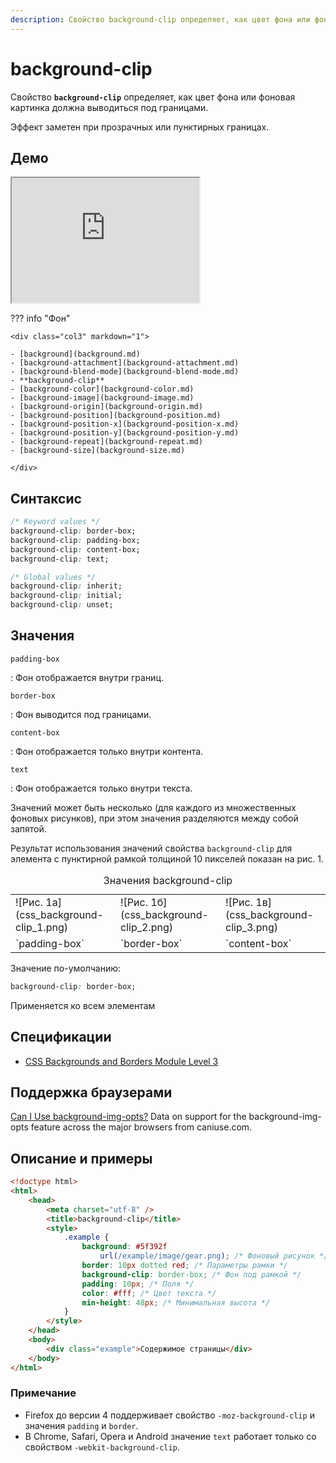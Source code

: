 ```yaml
---
description: Свойство background-clip определяет, как цвет фона или фоновая картинка должна выводиться под границами
---
```


# background-clip

Свойство **`background-clip`** определяет, как цвет фона или фоновая картинка должна выводиться под границами.

Эффект заметен при прозрачных или пунктирных границах.

## Демо

<iframe class="interactive is-default-height" height="200" src="https://interactive-examples.mdn.mozilla.net/pages/css/background-clip.html" title="MDN Web Docs Interactive Example" loading="lazy" data-readystate="complete"></iframe>

??? info "Фон"

    <div class="col3" markdown="1">

    - [background](background.md)
    - [background-attachment](background-attachment.md)
    - [background-blend-mode](background-blend-mode.md)
    - **background-clip**
    - [background-color](background-color.md)
    - [background-image](background-image.md)
    - [background-origin](background-origin.md)
    - [background-position](background-position.md)
    - [background-position-x](background-position-x.md)
    - [background-position-y](background-position-y.md)
    - [background-repeat](background-repeat.md)
    - [background-size](background-size.md)

    </div>

## Синтаксис

```css
/* Keyword values */
background-clip: border-box;
background-clip: padding-box;
background-clip: content-box;
background-clip: text;

/* Global values */
background-clip: inherit;
background-clip: initial;
background-clip: unset;
```

## Значения

`padding-box`

: Фон отображается внутри границ.

`border-box`

: Фон выводится под границами.

`content-box`

: Фон отображается только внутри контента.

`text`

: Фон отображается только внутри текста.

Значений может быть несколько (для каждого из множественных фоновых рисунков), при этом значения разделяются между собой запятой.

Результат использования значений свойства `background-clip` для элемента с пунктирной рамкой толщиной 10 пикселей показан на рис. 1.

<table markdown="1">
<caption>Значения background-clip</caption>
<tr>
<td>![Рис. 1а](css_background-clip_1.png)</td>
<td>![Рис. 1б](css_background-clip_2.png)</td>
<td>![Рис. 1в](css_background-clip_3.png)</td>
</tr>
<tr><td>`padding-box`</td><td>`border-box`</td><td>`content-box`</td></tr>
</table>

Значение по-умолчанию:

```css
background-clip: border-box;
```

Применяется ко всем элементам

## Спецификации

-   [CSS Backgrounds and Borders Module Level 3](http://dev.w3.org/csswg/css3-background/#the-background-clip)

## Поддержка браузерами

<p class="ciu_embed" data-feature="background-img-opts" data-periods="future_1,current,past_1,past_2">
  <a href="http://caniuse.com/#feat=background-img-opts">Can I Use background-img-opts?</a> Data on support for the background-img-opts feature across the major browsers from caniuse.com.
</p>

## Описание и примеры

```html
<!doctype html>
<html>
    <head>
        <meta charset="utf-8" />
        <title>background-clip</title>
        <style>
            .example {
                background: #5f392f
                    url(/example/image/gear.png); /* Фоновый рисунок */
                border: 10px dotted red; /* Параметры рамки */
                background-clip: border-box; /* Фон под рамкой */
                padding: 10px; /* Поля */
                color: #fff; /* Цвет текста */
                min-height: 48px; /* Минимальная высота */
            }
        </style>
    </head>
    <body>
        <div class="example">Содержимое страницы</div>
    </body>
</html>
```

### Примечание

-   Firefox до версии 4 поддерживает свойство `-moz-background-clip` и значения `padding` и `border`.
-   В Chrome, Safari, Opera и Android значение `text` работает только со свойством `-webkit-background-clip`.
